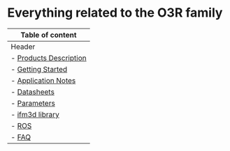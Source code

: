 # Everything related to the O3R family

| Table of content |
| ----------- |
| Header      |
 |- [Products Description](ProductsDescription/README.md) |
 |- [Getting Started](GettingStarted/README.md) |
 |- [Application Notes](ApplicationNotes/README.md) |
 |- [Datasheets](Datasheets/README.md) |
 |- [Parameters](Parameters/README.md) |
 |- [ifm3d library](https://github.com/ifm/documentation/blob/main/O3R/README.md) |
 |- [ROS](http://www.google.com) |
 |- [FAQ](FAQ/README.md)